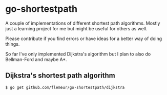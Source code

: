 go-shortestpath
===============

A couple of implementations of different shortest path algorithms.
Mostly just a learning project for me but might be useful for others as well.

Please contribute if you find errors or have ideas for a better way of doing things.

So far I've only implemented Dijkstra's algorithm but I plan to also do Bellman-Ford and maybe A\*.

Dijkstra's shortest path algorithm
----------------------------------

	$ go get github.com/flemeur/go-shortestpath/dijkstra



